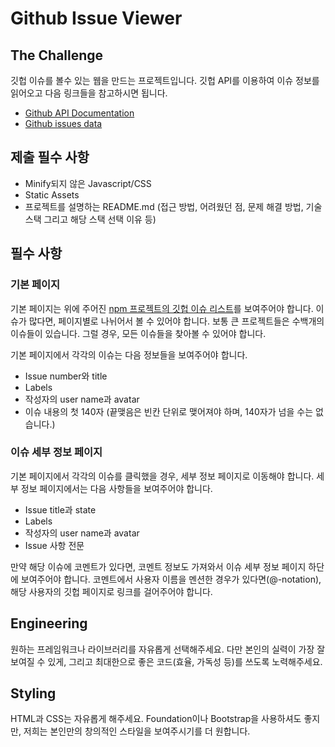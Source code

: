 # Github Issue Viewer

## The Challenge

깃헙 이슈를 볼수 있는 웹을 만드는 프로젝트입니다.
깃헙 API를 이용하여 이슈 정보를 읽어오고 다음 링크들을 참고하시면 됩니다.

- [Github API Documentation](http://developer.github.com/v3/issues/)
- [Github issues data](https://api.github.com/repos/npm/npm/issues)

## 제출 필수 사항

- Minify되지 않은 Javascript/CSS
- Static Assets
- 프로젝트를 설명하는 README.md (접근 방법, 어려웠던 점, 문제 해결 방법, 기술 스택 그리고 해당 스택 선택 이유 등)
  
## 필수 사항

### 기본 페이지

기본 페이지는 위에 주어진 [npm 프로젝트의 깃헙 이슈 리스트](https://api.github.com/repos/npm/npm/issues)를 보여주어야 합니다. 이슈가 많다면, 페이지별로 나뉘어서 볼 수 있어야 합니다. 보통 큰 프로젝트들은 수백개의 이슈들이 있습니다. 그럴 경우, 모든 이슈들을 찾아볼 수 있어야 합니다.

기본 페이지에서 각각의 이슈는 다음 정보들을 보여주어야 합니다.
- Issue number와 title
- Labels
- 작성자의 user name과 avatar
- 이슈 내용의 첫 140자 (끝맺음은 빈칸 단위로 맺어져야 하며, 140자가 넘을 수는 없습니다.)

### 이슈 세부 정보 페이지

기본 페이지에서 각각의 이슈를 클릭했을 경우, 세부 정보 페이지로 이동해야 합니다. 세부 정보 페이지에서는 다음 사항들을 보여주어야 합니다.

- Issue title과 state
- Labels
- 작성자의 user name과 avatar
- Issue 사항 전문

만약 해당 이슈에 코멘트가 있다면, 코멘트 정보도 가져와서 이슈 세부 정보 페이지 하단에 보여주어야 합니다.
코멘트에서 사용자 이름을 멘션한 경우가 있다면(@-notation), 해당 사용자의 깃헙 페이지로 링크를 걸어주어야 합니다.

## Engineering

원하는 프레임워크나 라이브러리를 자유롭게 선택해주세요. 다만 본인의 실력이 가장 잘 보여질 수 있게, 그리고 최대한으로 좋은 코드(효율, 가독성 등)를 쓰도록 노력해주세요.

## Styling

HTML과 CSS는 자유롭게 해주세요. Foundation이나 Bootstrap을 사용하셔도 좋지만, 저희는 본인만의 창의적인 스타일을 보여주시기를 더 원합니다.
